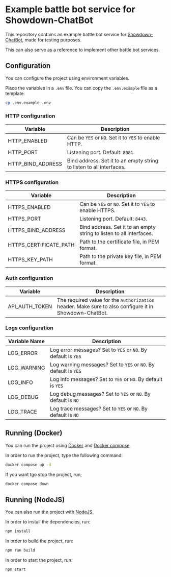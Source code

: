 # Example battle bot service for Showdown-ChatBot

This repository contains an example battle bot service for [Showdown-ChatBot](https://github.com/AgustinSRG/Showdown-ChatBot), made for testing purposes.

This can also serve as a reference to implement other battle bot services.

## Configuration

You can configure the project using environment variables.

Place the variables in a `.env` file. You can copy the `.env.example` file as a template:

```sh
cp .env.example .env
```

### HTTP configuration

| Variable          | Description                                                          |
| ----------------- | -------------------------------------------------------------------- |
| HTTP_ENABLED      | Can be `YES` or `NO`. Set it to `YES` to enable HTTP.                |
| HTTP_PORT         | Listening port. Default: `8081`.                                     |
| HTTP_BIND_ADDRESS | Bind address. Set it to an empty string to listen to all interfaces. |

### HTTPS configuration

| Variable               | Description                                                          |
| ---------------------- | -------------------------------------------------------------------- |
| HTTPS_ENABLED          | Can be `YES` or `NO`. Set it to `YES` to enable HTTPS.               |
| HTTPS_PORT             | Listening port. Default: `8443`.                                     |
| HTTPS_BIND_ADDRESS     | Bind address. Set it to an empty string to listen to all interfaces. |
| HTTPS_CERTIFICATE_PATH | Path to the certificate file, in PEM format.                         |
| HTTPS_KEY_PATH         | Path to the private key file, in PEM format.                         |

### Auth configuration

| Variable       | Description                                                                                            |
| -------------- | ------------------------------------------------------------------------------------------------------ |
| API_AUTH_TOKEN | The required value for the `Authorization` header. Make sure to also configure it in Showdown-ChatBot. |

### Logs configuration

| Variable Name | Description                                                     |
| ------------- | --------------------------------------------------------------- |
| LOG_ERROR     | Log error messages? Set to `YES` or `NO`. By default is `YES`   |
| LOG_WARNING   | Log warning messages? Set to `YES` or `NO`. By default is `YES` |
| LOG_INFO      | Log info messages? Set to `YES` or `NO`. By default is `YES`    |
| LOG_DEBUG     | Log debug messages? Set to `YES` or `NO`. By default is `NO`    |
| LOG_TRACE     | Log trace messages? Set to `YES` or `NO`. By default is `NO`    |

## Running (Docker)

You can run the project using [Docker](https://www.docker.com/) and [Docker compose](https://docs.docker.com/compose/).

In order to run the project, type the following command:

```sh
docker compose up -d
```

If you want tgo stop the project, run;

```sh
docker compose down
```

## Running (NodeJS)

You can also run the project with [NodeJS](https://nodejs.org/).

In order to install the dependencies, run:

```sh
npm install
```

In order to build the project, run:

```sh
npm run build
```

In order to start the project, run:

```sh
npm start
```
